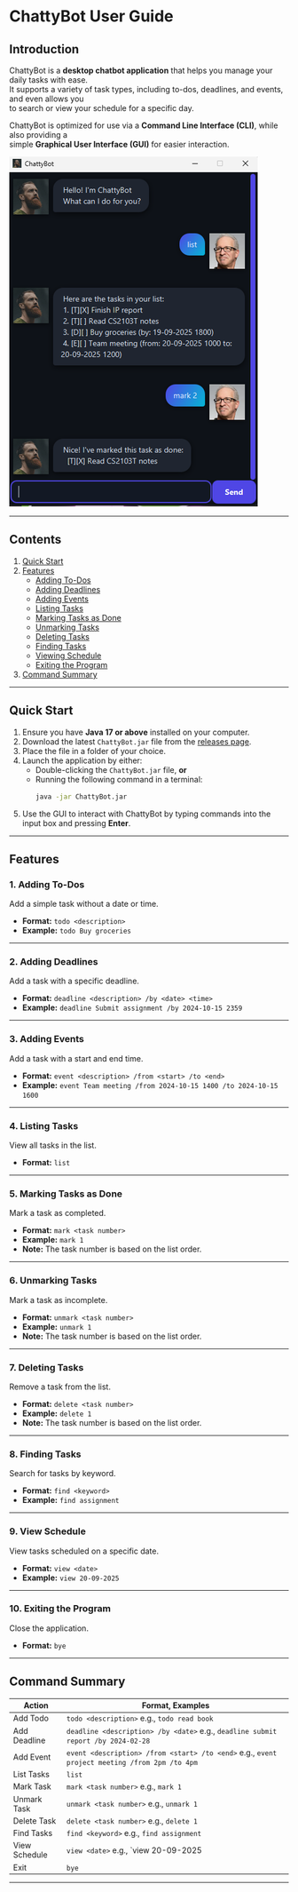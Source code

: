 # ChattyBot User Guide

## Introduction

ChattyBot is a **desktop chatbot application** that helps you manage your daily tasks with ease.  
It supports a variety of task types, including to-dos, deadlines, and events, and even allows you  
to search or view your schedule for a specific day.

ChattyBot is optimized for use via a **Command Line Interface (CLI)**, while also providing a  
simple **Graphical User Interface (GUI)** for easier interaction.

![ChattyBot User Interface](Ui.png)

---

## Contents

1. [Quick Start](#quick-start)
2. [Features](#features)
    - [Adding To-Dos](#1-adding-to-dos)
    - [Adding Deadlines](#2-adding-deadlines)
    - [Adding Events](#3-adding-events)
    - [Listing Tasks](#4-listing-tasks)
    - [Marking Tasks as Done](#5-marking-tasks-as-done)
    - [Unmarking Tasks](#6-unmarking-tasks)
    - [Deleting Tasks](#7-deleting-tasks)
    - [Finding Tasks](#8-finding-tasks)
    - [Viewing Schedule](#9-view-schedule)
    - [Exiting the Program](#10-exiting-the-program)
4. [Command Summary](#command-summary)

---

## Quick Start

1. Ensure you have **Java 17 or above** installed on your computer.
2. Download the latest `ChattyBot.jar` file from the [releases page](https://github.com/your-repo/releases).
3. Place the file in a folder of your choice.
4. Launch the application by either:
    - Double-clicking the `ChattyBot.jar` file, **or**
    - Running the following command in a terminal:
      ```bash
      java -jar ChattyBot.jar
      ```  
5. Use the GUI to interact with ChattyBot by typing commands into the input box and pressing **Enter**.

---

## Features

### 1. Adding To-Dos
Add a simple task without a date or time.

- **Format:** `todo <description>`
- **Example:** `todo Buy groceries`

---

### 2. Adding Deadlines
Add a task with a specific deadline.

- **Format:** `deadline <description> /by <date> <time>`
- **Example:** `deadline Submit assignment /by 2024-10-15 2359`

---

### 3. Adding Events
Add a task with a start and end time.
- **Format:** `event <description> /from <start> /to <end>`
- **Example:** `event Team meeting /from 2024-10-15 1400 /to 2024-10-15 1600`

---

### 4. Listing Tasks
View all tasks in the list.
- **Format:** `list`

---

### 5. Marking Tasks as Done
Mark a task as completed.
- **Format:** `mark <task number>`
- **Example:** `mark 1`
- **Note:** The task number is based on the list order.

---

### 6. Unmarking Tasks
Mark a task as incomplete.
- **Format:** `unmark <task number>`
- **Example:** `unmark 1`
- **Note:** The task number is based on the list order.

---

### 7. Deleting Tasks
Remove a task from the list.
- **Format:** `delete <task number>`
- **Example:** `delete 1`
- **Note:** The task number is based on the list order.

---

### 8. Finding Tasks
Search for tasks by keyword.
- **Format:** `find <keyword>`
- **Example:** `find assignment`

---

### 9. View Schedule
View tasks scheduled on a specific date.
- **Format:** `view <date>`
- **Example:** `view 20-09-2025`

---

### 10. Exiting the Program
Close the application.
- **Format:** `bye`

---

## Command Summary

| Action        | Format, Examples |
|---------------|------------------|
| Add Todo      | `todo <description>` e.g., `todo read book` |
| Add Deadline  | `deadline <description> /by <date>` e.g., `deadline submit report /by 2024-02-28` |
| Add Event     | `event <description> /from <start> /to <end>` e.g., `event project meeting /from 2pm /to 4pm` |
| List Tasks    | `list` |
| Mark Task     | `mark <task number>` e.g., `mark 1` |
| Unmark Task   | `unmark <task number>` e.g., `unmark 1` |
| Delete Task   | `delete <task number>` e.g., `delete 1` |
| Find Tasks    | `find <keyword>` e.g., `find assignment` |
| View Schedule | `view <date>` e.g., `view 20-09-2025 |
| Exit          | `bye` |

---
